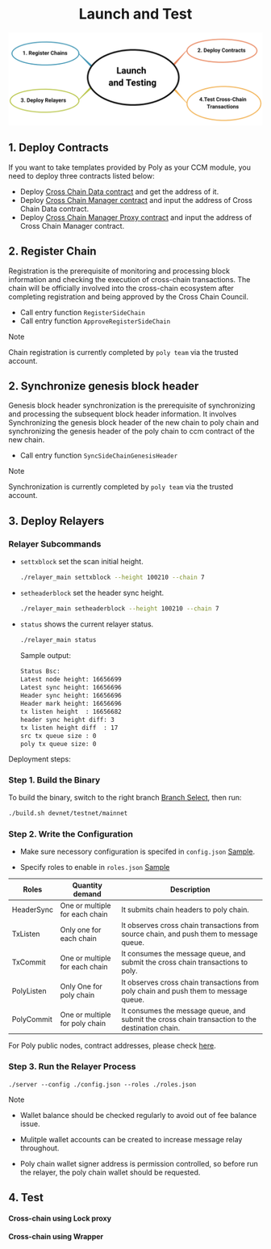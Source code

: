 <h1 align="center">Launch and Test</h1>



<div align=center></div>

<div align=center><img src="resources/launch_and_testing.png" alt=""/></div>

## 1. Deploy Contracts

If you want to take templates provided by Poly as your CCM module, you need to deploy three contracts listed below:
- Deploy [Cross Chain Data contract](https://github.com/polynetwork/eth-contracts/blob/master/contracts/core/cross_chain_manager/data/EthCrossChainData.sol) and get the address of it.
- Deploy [Cross Chain Manager contract](https://github.com/polynetwork/eth-contracts/blob/master/contracts/core/cross_chain_manager/logic/EthCrossChainManager.sol) and input the address of Cross Chain Data contract.
- Deploy [Cross Chain Manager Proxy contract](https://github.com/polynetwork/eth-contracts/blob/master/contracts/core/cross_chain_manager/upgrade/EthCrossChainManagerProxy.sol) and input the address of Cross Chain Manager contract.

## 2. Register Chain
Registration is the prerequisite of monitoring and processing block information and checking the execution of cross-chain transactions. The chain will be officially involved into the cross-chain ecosystem after completing registration and being approved by the Cross Chain Council.
- Call entry function `RegisterSideChain`
- Call entry function `ApproveRegisterSideChain`

> [!NOTE]
> Chain registration is currently completed by `poly team`  via the trusted account.

## 2. Synchronize genesis block header
Genesis block header synchronization is the prerequisite of synchronizing and processing the subsequent block header information. It involves Synchronizing the genesis block header of the new chain to poly chain and synchronizing the genesis header of the poly chain to ccm contract of the new chain.
- Call entry function `SyncSideChainGenesisHeader` 

> [!NOTE]
> Synchronization is currently completed by `poly team`  via the trusted account.


## 3. Deploy Relayers

### Relayer Subcommands

- `settxblock` set the scan initial height.
  ```bash
  ./relayer_main settxblock --height 100210 --chain 7
  ```
- `setheaderblock` set the header sync height.
  ```bash
  ./relayer_main setheaderblock --height 100210 --chain 7
  ```
- `status` shows the current relayer status.
  ```bash
  ./relayer_main status
  ```
  Sample output:
  ```
  Status Bsc:
  Latest node height: 16656699
  Latest sync height: 16656696
  Header sync height: 16656696
  Header mark height: 16656696
  tx listen height  : 16656682
  header sync height diff: 3
  tx listen height diff  : 17
  src tx queue size : 0
  poly tx queue size: 0
  ```

Deployment steps:

### Step 1. Build the Binary

To build the binary, switch to the right branch [Branch Select](https://github.com/polynetwork/poly-relayer/blob/main/README.md#supported-chains), then run:


```bash
./build.sh devnet/testnet/mainnet
```


### Step 2. Write the Configuration

* Make sure necessory configuration is specifed in `config.json` [Sample](https://github.com/polynetwork/poly-relayer/blob/main/config.sample.json).

* Specify roles to enable in `roles.json` [Sample](https://github.com/polynetwork/poly-relayer/blob/main/roles.sample.json)


| Roles      | Quantity demand                | Description                             |
| ---------- | ------------------------------ | --------------------------------------- |
| HeaderSync | One or multiple for each chain | It submits chain headers to poly chain. |
| TxListen | Only one for each chain        | It observes cross chain transactions from source chain, and push them to message queue. |
| TxCommit | One or multiple for each chain | It consumes the message queue, and submit the cross chain transactions to poly. |
| PolyListen | Only One for poly chain        | It observes cross chain transactions from poly chain and push them to message queue. |
| PolyCommit | One or multiple for poly chain | It consumes the message queue, and submit the cross chain transaction to the destination chain. |

For Poly public nodes, contract addresses, please check [here](Core_Smart_Contract/Contract/MainNet.md).

### Step 3. Run the Relayer Process

```
./server --config ./config.json --roles ./roles.json
```

> [!Note]
> - Wallet balance should be checked regularly to avoid out of fee balance issue.
> 
> - Mulitple wallet accounts can be created to increase message relay throughout.
> 
> - Poly chain wallet signer address is permission controlled, so before run the relayer, the poly chain wallet should be requested.



## 4. Test

#### Cross-chain using Lock proxy

#### Cross-chain using Wrapper

